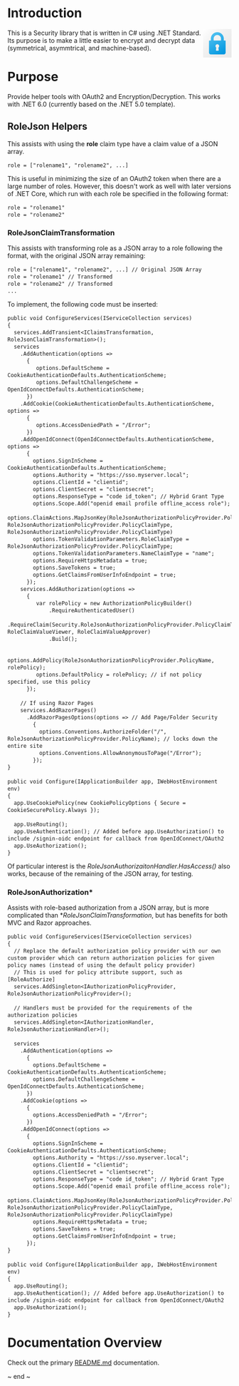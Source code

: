 ﻿# Introduction
<img src="Images/security.png" width="64" align="right" alt="Security Project Logo"/>
This is a Security library that is written in C# using .NET Standard.  Its purpose is to make a little easier to encrypt and decrypt data (symmetrical, asymmtrical, and machine-based).

# Purpose
Provide helper tools with OAuth2 and Encryption/Decryption.  This works with .NET 6.0 (currently based on the .NET 5.0 template).

## RoleJson Helpers
This assists with using the **role** claim type have a claim value of a JSON array.  

  ```
  role = ["rolename1", "rolename2", ...]
  ```

This is useful in minimizing the size of an OAuth2 token when there are a large number of roles.  However, this doesn't work as well with later versions of .NET Core, which run with each role be specified in the following format:

  ```
  role = "rolename1"
  role = "rolename2"
  ```

### RoleJsonClaimTransformation
This assists with transforming role as a JSON array to a role following the format, with the original JSON array remaining:
  ```
  role = ["rolename1", "rolename2", ...] // Original JSON Array
  role = "rolename1" // Transformed
  role = "rolename2" // Transformed
  ...
  ```

To implement, the following code must be inserted:
  ```
  public void ConfigureServices(IServiceCollection services)
  {
    services.AddTransient<IClaimsTransformation, RoleJsonClaimTransformation>();
    services
      .AddAuthentication(options =>
        {
           options.DefaultScheme = CookieAuthenticationDefaults.AuthenticationScheme;
           options.DefaultChallengeScheme = OpenIdConnectDefaults.AuthenticationScheme;
        })
      .AddCookie(CookieAuthenticationDefaults.AuthenticationScheme, options =>
        {
           options.AccessDeniedPath = "/Error";
        })
      .AddOpenIdConnect(OpenIdConnectDefaults.AuthenticationScheme, options =>
        {
          options.SignInScheme = CookieAuthenticationDefaults.AuthenticationScheme;
          options.Authority = "https://sso.myserver.local";
          options.ClientId = "clientid";
          options.ClientSecret = "clientsecret";
          options.ResponseType = "code id_token"; // Hybrid Grant Type
          options.Scope.Add("openid email profile offline_access role");
          options.ClaimActions.MapJsonKey(RoleJsonAuthorizationPolicyProvider.PolicyClaimType, RoleJsonAuthorizationPolicyProvider.PolicyClaimType, RoleJsonAuthorizationPolicyProvider.PolicyClaimType)
          options.TokenValidationParameters.RoleClaimType = RoleJsonAuthorizationPolicyProvider.PolicyClaimType;
          options.TokenValidationParameters.NameClaimType = "name";
          options.RequireHttpsMetadata = true;
          options.SaveTokens = true;
          options.GetClaimsFromUserInfoEndpoint = true;
        });
      services.AddAuthorization(options =>
        {
           var rolePolicy = new AuthorizationPolicyBuilder()
               .RequireAuthenticatedUser()
               .RequireClaim(Security.RoleJsonAuthorizationPolicyProvider.PolicyClaimType, RoleClaimValueViewer, RoleClaimValueApprover)
               .Build();

           options.AddPolicy(RoleJsonAuthorizationPolicyProvider.PolicyName, rolePolicy);
           options.DefaultPolicy = rolePolicy; // if not policy specified, use this policy
        });

      // If using Razor Pages
      services.AddRazorPages()
        .AddRazorPagesOptions(options => // Add Page/Folder Security
          {
            options.Conventions.AuthorizeFolder("/", RoleJsonAuthorizationPolicyProvider.PolicyName); // locks down the entire site
            options.Conventions.AllowAnonymousToPage("/Error");
          });
  }

  public void Configure(IApplicationBuilder app, IWebHostEnvironment env)
  {
    app.UseCookiePolicy(new CookiePolicyOptions { Secure = CookieSecurePolicy.Always });

    app.UseRouting();
    app.UseAuthentication(); // Added before app.UseAuthorization() to include /signin-oidc endpoint for callback from OpenIdConnect/OAuth2
    app.UseAuthorization();
  }
  ```

Of particular interest is the *RoleJsonAuthorizaitonHandler.HasAccess()* also works, because of the remaining of the JSON array, for testing.

### RoleJsonAuthorization*
Assists with role-based authorization from a JSON array, but is more complicated than **RoleJsonClaimTransformation*, but has benefits for both MVC and Razor approaches.

  ```
  public void ConfigureServices(IServiceCollection services)
  {
    // Replace the default authorization policy provider with our own custom provider which can return authorization policies for given policy names (instead of using the default policy provider)
    // This is used for policy attribute support, such as [RoleAuthorize]
    services.AddSingleton<IAuthorizationPolicyProvider, RoleJsonAuthorizationPolicyProvider>();

    // Handlers must be provided for the requirements of the authorization policies
    services.AddSingleton<IAuthorizationHandler, RoleJsonAuthorizationHandler>();

    services
      .AddAuthentication(options =>
        {
          options.DefaultScheme = CookieAuthenticationDefaults.AuthenticationScheme;
          options.DefaultChallengeScheme = OpenIdConnectDefaults.AuthenticationScheme;
        })
      .AddCookie(options =>
        {
          options.AccessDeniedPath = "/Error";
        })
      .AddOpenIdConnect(options =>
        {
          options.SignInScheme = CookieAuthenticationDefaults.AuthenticationScheme;
          options.Authority = "https://sso.myserver.local";
          options.ClientId = "clientid";
          options.ClientSecret = "clientsecret";
          options.ResponseType = "code id_token"; // Hybrid Grant Type
          options.Scope.Add("openid email profile offline_access role");
          options.ClaimActions.MapJsonKey(RoleJsonAuthorizationPolicyProvider.PolicyClaimType, RoleJsonAuthorizationPolicyProvider.PolicyClaimType, RoleJsonAuthorizationPolicyProvider.PolicyClaimType)
          options.RequireHttpsMetadata = true;
          options.SaveTokens = true;
          options.GetClaimsFromUserInfoEndpoint = true;
        });
  }

  public void Configure(IApplicationBuilder app, IWebHostEnvironment env)
  {
    app.UseRouting();
    app.UseAuthentication(); // Added before app.UseAuthorization() to include /signin-oidc endpoint for callback from OpenIdConnect/OAuth2
    app.UseAuthorization();
  }
  ```

# Documentation Overview
Check out the primary [README.md](../README.md) documentation.

~ end ~
